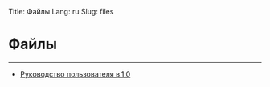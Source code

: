 Title: Файлы
Lang: ru
Slug: files

# Файлы
---

- [Руководство пользователя в.1.0](/files/manual_v1.0.pdf)

